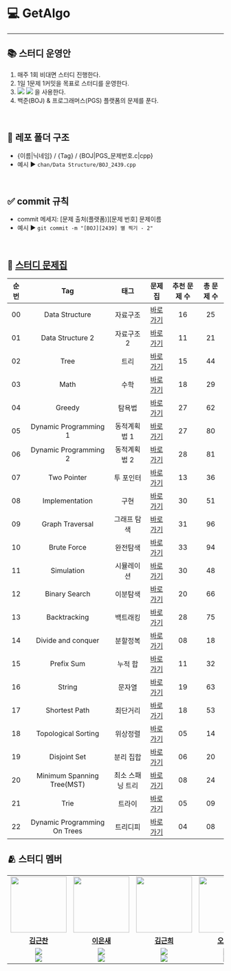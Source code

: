 # 💻 GetAlgo
---

## 📚 스터디 운영안
1. 매주 1회 비대면 스터디 진행한다.
2. 1일 1문제 1커밋을 목표로 스터디를 운영한다. 
3. <img src="https://img.shields.io/badge/C-A8B9CC?style=flat-square&logo=C&logoColor=white"/> <img src="https://img.shields.io/badge/C++-00599C?style=flat-square&logo=C%2B%2B&logoColor=white"/> 을 사용한다.
4. 백준(BOJ) & 프로그래머스(PGS) 플랫폼의 문제를 푼다.

<br/>

## 📁 레포 폴더 구조
+ {이름|닉네임} / {Tag} / {BOJ|PGS_문제번호.c|cpp}
+ 예시 ▶️ ```chan/Data Structure/BOJ_2439.cpp```


<br/>

## ✅ commit 규칙
+ commit 메세지: [문제 출처(플랫폼)][문제 번호] 문제이름
+ 예시 ▶️ ``` git commit -m "[BOJ][2439] 별 찍기 - 2" ```

<br/>

## 📑 [스터디 문제집](https://github.com/tony9402/baekjoon)
| 순번 | Tag                          | 태그                | 문제집    | 추천 문제 수 | 총 문제 수 |  
| :--: | :--------------------------: | :-----------------: | :------:  | :---------:  | :------: |
| 00 | Data Structure | 자료구조 | [바로가기](https://github.com/tony9402/baekjoon/tree/main/algorithms/data_structure) | 16 | 25 | 
| 01 | Data Structure 2 | 자료구조 2 | [바로가기](https://github.com/tony9402/baekjoon/tree/main/algorithms/data_structure2) | 11 | 21 | 
| 02 | Tree | 트리 | [바로가기](https://github.com/tony9402/baekjoon/tree/main/algorithms/tree) | 15 | 44 | 
| 03 | Math | 수학 | [바로가기](https://github.com/tony9402/baekjoon/tree/main/algorithms/math) | 18 | 29 | 
| 04 | Greedy | 탐욕법 | [바로가기](https://github.com/tony9402/baekjoon/tree/main/algorithms/greedy) | 27 | 62 | 
| 05 | Dynamic Programming 1 | 동적계획법 1 | [바로가기](https://github.com/tony9402/baekjoon/tree/main/algorithms/dynamic_programming_1) | 27 | 80 | 
| 06 | Dynamic Programming 2 | 동적계획법 2 | [바로가기](https://github.com/tony9402/baekjoon/tree/main/algorithms/dynamic_programming_2) | 28 | 81 | 
| 07 | Two Pointer | 투 포인터 | [바로가기](https://github.com/tony9402/baekjoon/tree/main/algorithms/two_pointer) | 13 | 36 | 
| 08 | Implementation | 구현 | [바로가기](https://github.com/tony9402/baekjoon/tree/main/algorithms/implementation) | 30 | 51 |
| 09 | Graph Traversal | 그래프 탐색 | [바로가기](https://github.com/tony9402/baekjoon/tree/main/algorithms/graph_traversal) | 31 | 96 | 
| 10 | Brute Force | 완전탐색 | [바로가기](https://github.com/tony9402/baekjoon/tree/main/algorithms/brute_force) | 33 | 94 | 
| 11 | Simulation | 시뮬레이션 | [바로가기](https://github.com/tony9402/baekjoon/tree/main/algorithms/simulation) | 30 | 48 | 
| 12 | Binary Search | 이분탐색 | [바로가기](https://github.com/tony9402/baekjoon/tree/main/algorithms/binary_search) | 20 | 66 | 
| 13 | Backtracking | 백트래킹 | [바로가기](https://github.com/tony9402/baekjoon/tree/main/algorithms/backtracking) | 28 | 75 | 
| 14 | Divide and conquer | 분할정복 | [바로가기](https://github.com/tony9402/baekjoon/tree/main/algorithms/divide_and_conquer) | 08 | 18 | 
| 15 | Prefix Sum | 누적 합 | [바로가기](https://github.com/tony9402/baekjoon/tree/main/algorithms/prefix_sum) | 11 | 32 | 
| 16 | String | 문자열 | [바로가기](https://github.com/tony9402/baekjoon/tree/main/algorithms/string) | 19 | 63 | 
| 17 | Shortest Path | 최단거리 | [바로가기](https://github.com/tony9402/baekjoon/tree/main/algorithms/shortest_path) | 18 | 53 | 
| 18 | Topological Sorting | 위상정렬 | [바로가기](https://github.com/tony9402/baekjoon/tree/main/algorithms/topological_sorting) | 05 | 14 | 
| 19 | Disjoint Set | 분리 집합 | [바로가기](https://github.com/tony9402/baekjoon/tree/main/algorithms/disjoint_set) | 06 | 20 |
| 20 | Minimum Spanning Tree(MST) | 최소 스패닝 트리 | [바로가기](https://github.com/tony9402/baekjoon/tree/main/algorithms/minimum_spanning_tree) | 08 | 24 | 
| 21 | Trie | 트라이 | [바로가기](https://github.com/tony9402/baekjoon/tree/main/algorithms/trie) | 05 | 09 | 
| 22 | Dynamic Programming On Trees | 트리디피 | [바로가기](https://github.com/tony9402/baekjoon/tree/main/algorithms/dynamic_programming_on_trees) | 04 | 08 |

## 🫂 스터디 멤버
<table>
 <tr>
    <td align="center"><a href="https://github.com/geunchanKim"><img src="https://avatars.githubusercontent.com/geunchanKim" width="130px;" alt=""></a></td>
    <td align="center"><a href="https://github.com/codingbird1234"><img src="https://avatars.githubusercontent.com/codingbird1234" width="130px;" alt=""></a></td>
    <td align="center"><a href="https://github.com/g1nya2"><img src="https://avatars.githubusercontent.com/g1nya2" width="130px;" alt=""></a></td>
    <td align="center"><a href="https://github.com/junhyeok0331"><img src="https://avatars.githubusercontent.com/junhyeok0331" width="130px;" alt=""></a></td>
    <td align="center"><a href="https://github.com/two2e"><img src="https://avatars.githubusercontent.com/two2e" width="130px;" alt=""></a></td>
  </tr>
  <tr>
    <td align="center"><a href="https://github.com/geunchanKim"><b>김근찬</b></a></td>
    <td align="center"><a href="https://github.com/codingbird1234"><b>이은새</b></a></td>
    <td align="center"><a href="https://github.com/g1nya2"><b>김근희</b></a></td>
    <td align="center"><a href="https://github.com/junhyeok0331"><b>오준혁</b></a></td>
    <td align="center"><a href="https://github.com/two2e"><b>하윤지</b></a></td>
  </tr>
  <tr> 
    <td align="center"><img src="https://img.shields.io/badge/C-A8B9CC?style=flat-square&logo=C&logoColor=white"/><br/><img src="https://img.shields.io/badge/C++-00599C?style=flat-square&logo=C%2B%2B&logoColor=white"/></td>
    <td align="center"><img src="https://img.shields.io/badge/C-A8B9CC?style=flat-square&logo=C&logoColor=white"/><br/><img src="https://img.shields.io/badge/C++-00599C?style=flat-square&logo=C%2B%2B&logoColor=white"/></td>
    <td align="center"><img src="https://img.shields.io/badge/C-A8B9CC?style=flat-square&logo=C&logoColor=white"/><br/><img src="https://img.shields.io/badge/C++-00599C?style=flat-square&logo=C%2B%2B&logoColor=white"/></td>
    <td align="center"><img src="https://img.shields.io/badge/C-A8B9CC?style=flat-square&logo=C&logoColor=white"/><br/><img src="https://img.shields.io/badge/C++-00599C?style=flat-square&logo=C%2B%2B&logoColor=white"/></td>
    <td align="center"><img src="https://img.shields.io/badge/C-A8B9CC?style=flat-square&logo=C&logoColor=white"/><br/><img src="https://img.shields.io/badge/C++-00599C?style=flat-square&logo=C%2B%2B&logoColor=white"/></td>
  </tr> 
</table>
